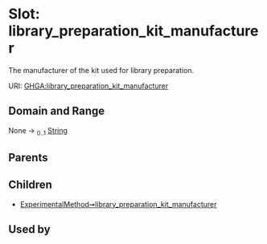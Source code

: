 
# Slot: library_preparation_kit_manufacturer


The manufacturer of the kit used for library preparation.

URI: [GHGA:library_preparation_kit_manufacturer](https://w3id.org/GHGA/library_preparation_kit_manufacturer)


## Domain and Range

None &#8594;  <sub>0..1</sub> [String](types/String.md)

## Parents


## Children

 *  [ExperimentalMethod➞library_preparation_kit_manufacturer](ExperimentalMethod_library_preparation_kit_manufacturer.md)

## Used by

